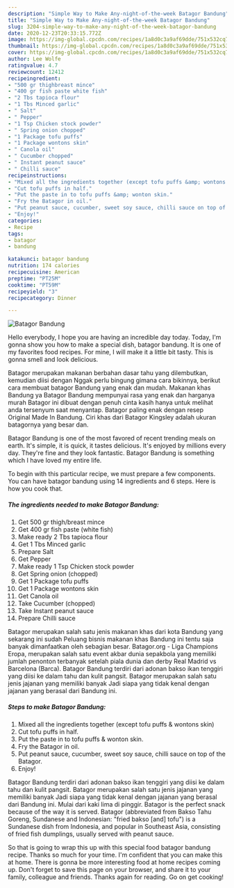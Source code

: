 ```yaml
---
description: "Simple Way to Make Any-night-of-the-week Batagor Bandung"
title: "Simple Way to Make Any-night-of-the-week Batagor Bandung"
slug: 3204-simple-way-to-make-any-night-of-the-week-batagor-bandung
date: 2020-12-23T20:33:15.772Z
image: https://img-global.cpcdn.com/recipes/1a8d0c3a9af69dde/751x532cq70/batagor-bandung-recipe-main-photo.jpg
thumbnail: https://img-global.cpcdn.com/recipes/1a8d0c3a9af69dde/751x532cq70/batagor-bandung-recipe-main-photo.jpg
cover: https://img-global.cpcdn.com/recipes/1a8d0c3a9af69dde/751x532cq70/batagor-bandung-recipe-main-photo.jpg
author: Lee Wolfe
ratingvalue: 4.7
reviewcount: 12412
recipeingredient:
- "500 gr thighbreast mince"
- "400 gr fish paste white fish"
- "2 Tbs tapioca flour"
- "1 Tbs Minced garlic"
- " Salt"
- " Pepper"
- "1 Tsp Chicken stock powder"
- " Spring onion chopped"
- "1 Package tofu puffs"
- "1 Package wontons skin"
- " Canola oil"
- " Cucumber chopped"
- " Instant peanut sauce"
- " Chilli sauce"
recipeinstructions:
- "Mixed all the ingredients together (except tofu puffs &amp; wontons skin)"
- "Cut tofu puffs in half."
- "Put the paste in to tofu puffs &amp; wonton skin."
- "Fry the Batagor in oil."
- "Put peanut sauce, cucumber, sweet soy sauce, chilli sauce on top of the Batagor."
- "Enjoy!"
categories:
- Recipe
tags:
- batagor
- bandung

katakunci: batagor bandung 
nutrition: 174 calories
recipecuisine: American
preptime: "PT25M"
cooktime: "PT59M"
recipeyield: "3"
recipecategory: Dinner

---
```



![Batagor Bandung](https://img-global.cpcdn.com/recipes/1a8d0c3a9af69dde/751x532cq70/batagor-bandung-recipe-main-photo.jpg)

Hello everybody, I hope you are having an incredible day today. Today, I'm gonna show you how to make a special dish, batagor bandung. It is one of my favorites food recipes. For mine, I will make it a little bit tasty. This is gonna smell and look delicious.

Batagor merupakan makanan berbahan dasar tahu yang dilembutkan, kemudian diisi dengan Nggak perlu bingung gimana cara bikinnya, berikut cara membuat batagor Bandung yang enak dan mudah. Makanan khas Bandung ya Batagor Bandung mempunyai rasa yang enak dan harganya murah Batagor ini dibuat dengan penuh cinta kasih hanya untuk melihat anda tersenyum saat menyantap. Batagor paling enak dengan resep Original Made In Bandung. Ciri khas dari Batagor Kingsley adalah ukuran batagornya yang besar dan.

Batagor Bandung is one of the most favored of recent trending meals on earth. It's simple, it is quick, it tastes delicious. It's enjoyed by millions every day. They're fine and they look fantastic. Batagor Bandung is something which I have loved my entire life.


To begin with this particular recipe, we must prepare a few components. You can have batagor bandung using 14 ingredients and 6 steps. Here is how you cook that.

<!--inarticleads1-->

##### The ingredients needed to make Batagor Bandung:

1. Get 500 gr thigh/breast mince
1. Get 400 gr fish paste (white fish)
1. Make ready 2 Tbs tapioca flour
1. Get 1 Tbs Minced garlic
1. Prepare  Salt
1. Get  Pepper
1. Make ready 1 Tsp Chicken stock powder
1. Get  Spring onion (chopped)
1. Get 1 Package tofu puffs
1. Get 1 Package wontons skin
1. Get  Canola oil
1. Take  Cucumber (chopped)
1. Take  Instant peanut sauce
1. Prepare  Chilli sauce


Batagor merupakan salah satu jenis makanan khas dari kota Bandung yang sekarang ini sudah Peluang bisnis makanan khas Bandung ini tentu saja banyak dimanfaatkan oleh sebagian besar. Batagor.org - Liga Champions Eropa, merupakan salah satu event akbar dunia sepakbola yang memiliki jumlah penonton terbanyak setelah piala dunia dan derby Real Madrid vs Barcelona (Barca). Batagor Bandung terdiri dari adonan bakso ikan tenggiri yang diisi ke dalam tahu dan kulit pangsit. Batagor merupakan salah satu jenis jajanan yang memiliki banyak Jadi siapa yang tidak kenal dengan jajanan yang berasal dari Bandung ini. 

<!--inarticleads2-->

##### Steps to make Batagor Bandung:

1. Mixed all the ingredients together (except tofu puffs &amp; wontons skin)
1. Cut tofu puffs in half.
1. Put the paste in to tofu puffs &amp; wonton skin.
1. Fry the Batagor in oil.
1. Put peanut sauce, cucumber, sweet soy sauce, chilli sauce on top of the Batagor.
1. Enjoy!


Batagor Bandung terdiri dari adonan bakso ikan tenggiri yang diisi ke dalam tahu dan kulit pangsit. Batagor merupakan salah satu jenis jajanan yang memiliki banyak Jadi siapa yang tidak kenal dengan jajanan yang berasal dari Bandung ini. Mulai dari kaki lima di pinggir. Batagor is the perfect snack because of the way it is served. Batagor (abbreviated from Bakso Tahu Goreng, Sundanese and Indonesian: &#34;fried bakso [and] tofu&#34;) is a Sundanese dish from Indonesia, and popular in Southeast Asia, consisting of fried fish dumplings, usually served with peanut sauce. 

So that is going to wrap this up with this special food batagor bandung recipe. Thanks so much for your time. I'm confident that you can make this at home. There is gonna be more interesting food at home recipes coming up. Don't forget to save this page on your browser, and share it to your family, colleague and friends. Thanks again for reading. Go on get cooking!
